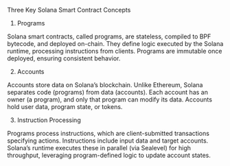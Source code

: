Three Key Solana Smart Contract Concepts

1. Programs

Solana smart contracts, called programs, are stateless, compiled to BPF bytecode, and deployed on-chain. They define logic executed by the Solana runtime, processing instructions from clients. Programs are immutable once deployed, ensuring consistent behavior.

2. Accounts

Accounts store data on Solana’s blockchain. Unlike Ethereum, Solana separates code (programs) from data (accounts). Each account has an owner (a program), and only that program can modify its data. Accounts hold user data, program state, or tokens.

3. Instruction Processing

Programs process instructions, which are client-submitted transactions specifying actions. Instructions include input data and target accounts. Solana’s runtime executes these in parallel (via Sealevel) for high throughput, leveraging program-defined logic to update account states.
